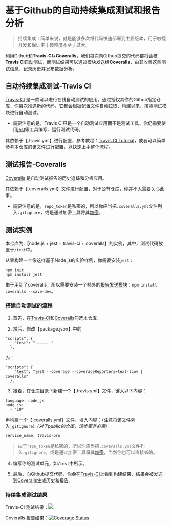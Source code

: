 # 基于Github的自动持续集成测试和报告分析

> 持续集成：简单来说，就是能够多次将代码快速部署到主要版本，用于敏捷开发和保证主干颗粒度不至于过大。
 
利用Github和**Travis-CI**+**Coveralls**，我们每次向Github提交的代码都将会被**Travis CI**自动测试，而测试结果可以通过模块发送给**Coveralls**，由其收集这些测试信息、记录历史并发布数据分析。


## 自动持续集成测试-Travis CI
[Travis-CI](https://www.travis-ci.org/) 是一款可以进行在线自动测试的应用。通过授权其你的Github指定仓库，你每次推送新的代码，它都会根据配置文件自动拉取、构建以来、按照测试模块进行自动测试。

- 需要注意的是，Travis CI只是一个自动测试应用而不是测试工具，你仍需要使用[jest](https://jestjs.io/zh-Hans/)等工具编写、运行测试代码。

其依赖于【.travis.yml】进行配置，参考教程：[Travis CI Tutorial](https://docs.travis-ci.com/user/tutorial/)，或者可以简单参考本仓库的该文件进行配置，以快速上手整个流程。

## 测试报告-Coveralls

[Coveralls](https://coveralls.io/) 是自动测试报告的历史追踪和分析应用。

其依赖于【.coveralls.yml】文件进行配置，对于公有仓库，你并不太需要关心此事。

- 需要注意的是，`repo_token`是私密的，所以你应当把`.coveralls.yml`文件列入`.gitignore`，或是通过加密工具将其[加密](https://docs.coveralls.io/api-introduction)。

## 测试实例

本仓库为:【node.js + jest + travis-ci + coveralls】的实例，其中，测试代码放置于`/test`中。

从零构建一个像这样基于Node.js的实验样例，你需要安装`jest`：

```
npm init
npm install jest
```

由于用到了coveralls，所以需要安装一个额外的[报告发送模块](https://github.com/nickmerwin/node-coveralls)：`npm install coveralls --save-dev`。


### 搭建自动测试的流程


1. 首先，在[Travis-CI](https://www.travis-ci.org/)和[Coveralls](https://coveralls.io/)勾选本仓库。

2. 然后，修改【package.json】中的

```
"scripts": {
    "test": "......."
  },
```

为：

```
"scripts": {
    "test": "jest --coverage --coverageReporters=text-lcov | coveralls"
  },
```

3. 接着，在仓库目录下新建一个【.travis.yml】文件，键入以下内容：
```
language: node_js
node_js:
  - "10"
```

再构建一个【.coveralls.yml】文件，填入内容：（注意将该文件列入`.gitignore`）*(对于public的仓库，该步骤非必需)*

```
service_name: travis-pro
```

> 由于`repo_token`是私密的，所以你应当把`.coveralls.yml`文件列入`.gitignore`，或是通过加密工具将其[加密](https://docs.coveralls.io/api-introduction)，当然你也可以直接省略。

4. 编写你的测试单元，如`/test`中所示。

5. 最后，向Github提交代码，你会在[Travis-CI](https://www.travis-ci.org/)上看到构建结果，结果会被发送到[Coveralls](https://coveralls.io/)生成历史和报告。


### 持续集成测试结果

Travis-CI 测试结果：![](https://api.travis-ci.org/WhiteRobe/citest.svg?branch=master)

Coveralls 报告结果：[![Coverage Status](https://coveralls.io/repos/github/WhiteRobe/citest/badge.svg?branch=master)](https://coveralls.io/github/WhiteRobe/citest?branch=master)